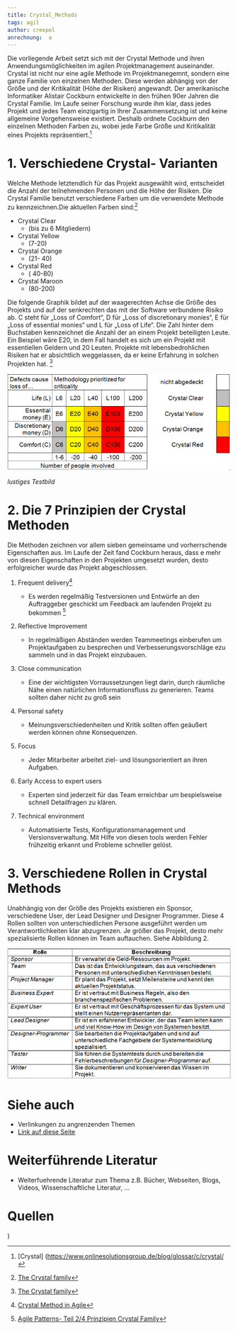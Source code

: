 ```yaml
---
title: Crystal_Methods
tags: agil 
author: creepol
anrechnung:  a
---
```


Die vorliegende Arbeit setzt sich mit der Crystal Methode und ihren Anwendungsmöglichkeiten im agilen Projektmanagement auseinander. Crystal ist nicht nur eine agile Methode im Projektmanegemnt, sondern eine ganze Familie von einzelnen Methoden. Diese werden abhängig von der Größe und der Kritikalität (Höhe der Risiken) angewandt. Der amerikanische Informatiker Alistair Cockburn entwickelte in den frühen 90er Jahren die Crystal Familie. Im Laufe seiner Forschung wurde ihm klar, dass jedes Projekt und jedes Team einzigartig in Ihrer Zusammensetzung ist und keine allgemeine Vorgehensweise existiert. Deshalb ordnete Cockburn den einzelnen Methoden Farben zu, wobei jede Farbe Größe und Kritikalität eines Projekts repräsentiert.[^1]


# 1. Verschiedene Crystal- Varianten 

Welche Methode letztendlich für das Projekt ausgewählt wird, entscheidet die Anzahl der teilnehmenden Personen und die Höhe der Risiken. Die Crystal Familie benutzt verschiedene Farben um die verwendete Methode zu kennzeichnen.Die aktuellen Farben sind:[^2]

* Crystal Clear 
  - (bis zu 6 Mitgliedern)
* Crystal Yellow 
  - (7-20)
* Crystal Orange 
  - (21- 40)
* Crystal Red 
  - ( 40-80)
* Crystal Maroon 
   - (80-200)

Die folgende Graphik bildet auf der waagerechten Achse die Größe des Projekts und auf der senkrechten das mit der Software verbundene Risiko ab. C steht für „Loss of Comfort“, D für „Loss of discretionary monies“, E für „Loss of essential monies“ und L für „Loss of Life“. Die Zahl hinter dem Buchstaben kennzeichnet die Anzahl der an einem Projekt beteiligten Leute. 
Ein Beispiel wäre E20, in dem Fall handelt es sich um ein Projekt mit essentiellen Geldern und 20 Leuten. 
Projekte mit lebensbedrohlichen Risiken hat er absichtlich weggelassen, da er keine Erfahrung in solchen Projekten hat. [^2]

 ![Beispielabbildung](Crystal_Methods/CrystalMethods.png)



*lustiges Testbild*

# 2. Die 7 Prinzipien der Crystal Methoden

Die Methoden zeichnen vor allem sieben gemeinsame und vorherrschende Eigenschaften aus. Im Laufe der Zeit fand Cockburn heraus, dass e mehr von diesen Eigenschaften in den Projekten umgesetzt wurden, desto erfolgreicher wurde das Projekt abgeschlossen.

1. Frequent delivery[^4]

	- Es werden regelmäßig Testversionen und Entwürfe an den Auftraggeber geschickt um 			Feedback am laufenden Projekt zu bekommen [^3]


2. Reflective Improvement

   -	In regelmäßigen Abständen werden Teammeetings einberufen um Projektaufgaben zu 			besprechen und Verbesserungsvorschläge ezu sammeln und in das Projekt einzubauen.
  

3. Close communication
	
    - Eine der wichtigsten Vorraussetzungen liegt darin, durch räumliche Nähe einen natürlichen 		Informationsfluss zu generieren. Teams sollten daher nicht zu groß sein


4. Personal safety
	
	  - Meinungsverschiedenheiten und Kritik sollten offen geäußert werden können ohne 			Konsequenzen. 


5. Focus

	  - Jeder Mitarbeiter arbeitet ziel- und lösungsorientiert an ihren Aufgaben.

	
6. Early Access to expert users
	
	  - Experten sind jederzeit für das Team erreichbar um bespielsweise schnell Detailfragen zu 		klären.


7. Technical environment
	 - Automatisierte Tests, Konfigurationsmanagement und Versionsverwaltung. Mit Hilfe von diesen tools werden Fehler frühzeitig erkannt und Probleme schneller gelöst.


# 3. Verschiedene Rollen in Crystal Methods

Unabhängig von der Größe des Projekts existieren ein Sponsor, verschiedene User, der Lead Designer und Designer Programmer. Diese 4 Rollen sollten von unterschiedlichen Persone ausgeführt werden um Verantwortlichkeiten klar abzugrenzen. Je größer das Projekt, desto mehr spezialisierte Rollen können im Team auftauchen. Siehe Abbildung 2.

![Beispielabbildung](Crystal_Methods/Projektrollen.png)





# Siehe auch

* Verlinkungen zu angrenzenden Themen
* [Link auf diese Seite](Crystal_Methods.md)

# Weiterführende Literatur

* Weiterfuehrende Literatur zum Thema z.B. Bücher, Webseiten, Blogs, Videos, Wissenschaftliche Literatur, ...

# Quellen

[^1]: [Crystal] (https://www.onlinesolutionsgroup.de/blog/glossar/c/crystal/

)
[^2]: [The Crystal family](https://files.ifi.uzh.ch/rerg/amadeus/teaching/seminars/seminar_ws0304/04_05_Hollenstein_Rutz_Crystal_Ausarbeitung.pdf)
[^3]: [Agile Patterns- Teil 2/4 Prinzipien Crystal Family](http://www.anecon.com/blog/agile-patterns-teil-2-prinzipien-crystal-family/
)
[^4]: [Crystal Method in Agile](https://www.toolsqa.com/agile/crystal-method/)
[^5]: [Dokumentieren in agilen Methoden Teil 4 - Crystal](https://blog.sophist.de/2013/11/13/dokumentieren-in-agilen-methoden-teil-4-crystal/
)

